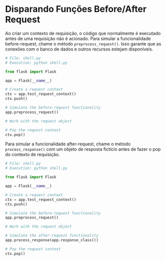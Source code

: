 # Disparando Funções Before/After Request

Ao criar um contexto de requisição, o código que normalmente é executado antes de uma requisição não é acionado. Para simular a funcionalidade before-request, chame o método `preprocess_request()`. Isso garante que as conexões com o banco de dados e outros recursos estejam disponíveis.

```python
# File: shell.py
# Execution: python shell.py

from flask import Flask

app = Flask(__name__)

# Create a request context
ctx = app.test_request_context()
ctx.push()

# Simulate the before-request functionality
app.preprocess_request()

# Work with the request object

# Pop the request context
ctx.pop()
```

Para simular a funcionalidade after-request, chame o método `process_response()` com um objeto de resposta fictício antes de fazer o pop do contexto de requisição.

```python
# File: shell.py
# Execution: python shell.py

from flask import Flask

app = Flask(__name__)

# Create a request context
ctx = app.test_request_context()
ctx.push()

# Simulate the before-request functionality
app.preprocess_request()

# Work with the request object

# Simulate the after-request functionality
app.process_response(app.response_class())

# Pop the request context
ctx.pop()
```
